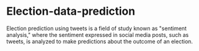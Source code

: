 # Election-data-prediction
 Election prediction using tweets is a field of study known as "sentiment analysis," where the sentiment expressed in social media posts, such as tweets, is analyzed to make predictions about the outcome of an election.
